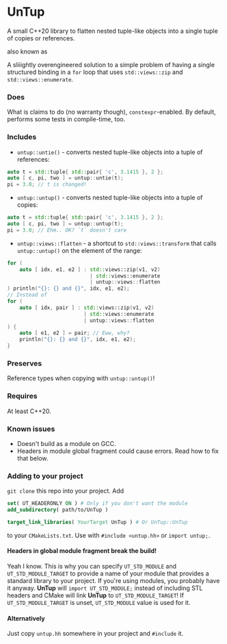 # UnTup

A small C++20 library to flatten nested tuple-like objects into a single tuple
of copies or references.

also known as

A sliiightly overengineered solution to a simple problem of having a single
structured binding in a `for` loop that uses `std::views::zip` and
`std::views::enumerate`.

### Does
What is claims to do (no warranty though), `constexpr`-enabled. By default,
performs some tests in compile-time, too.

### Includes

* `untup::untie()` - converts nested tuple-like objects into a tuple of
references:
```c++
auto t = std::tuple{ std::pair{ 'c', 3.1415 }, 2 };
auto [ c, pi, two ] = untup::untie(t);
pi = 3.0; // t is changed!
```
* `untup::untup()` - converts nested tuple-like objects into a tuple of copies:
```c++
auto t = std::tuple{ std::pair{ 'c', 3.1415 }, 2 };
auto [ c, pi, two ] = untup::untup(t);
pi = 3.0; // Ehm.. OK? `t` doesn't care
```
* `untup::views::flatten` - a shortcut to `std::views::transform` that calls
`untup::untup()` on the element of the range:
```c++
for (
    auto [ idx, e1, e2 ] : std::views::zip(v1, v2)
                           | std::views::enumerate
                           | untup::views::flatten
) println("{}: {} and {}", idx, e1, e2);
// Instead of
for (
    auto [ idx, pair ] : std::views::zip(v1, v2)
                         | std::views::enumerate
                         | untup::views::flatten
) {
    auto [ e1, e2 ] = pair; // Eww, why?
    println("{}: {} and {}", idx, e1, e2);
}
```

### Preserves
Reference types when copying with `untup::untup()`!

### Requires
At least C++20.

### Known issues
* Doesn't build as a module on GCC.
* Headers in module global fragment could cause errors. Read how to fix that
  below.

### Adding to your project

`git clone` this repo into your project. Add
```cmake
set( UT_HEADERONLY ON ) # Only if you don't want the module
add_subdirectory( path/to/UnTup )

target_link_libraries( YourTarget UnTup ) # Or UnTup::UnTup
```
to your `CMakeLists.txt`.
Use with `#include <untup.hh>` or `import untup;`.

#### Headers in global module fragment break the build!
Yeah I know. This is why you can specify `UT_STD_MODULE` and
`UT_STD_MODULE_TARGET` to provide a name of your module that provides a standard
library to your project. If you're using modules, you probably have it anyway.
**UnTup** will `import UT_STD_MODULE;` instead of including STL headers and
CMake will link **UnTup** to `UT_STD_MODULE_TARGET`!
If `UT_STD_MODULE_TARGET` is unset, `UT_STD_MODULE` value is used for it.

#### Alternatively

Just copy `untup.hh` somewhere in your project and `#include` it.
